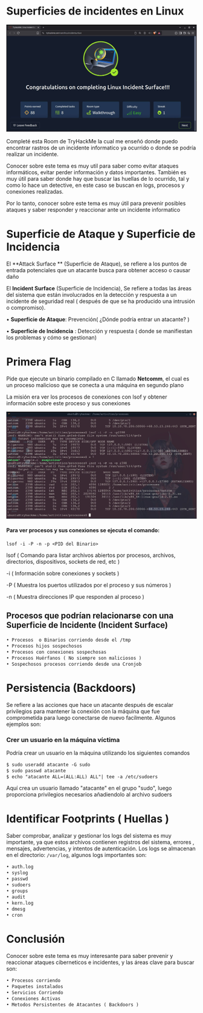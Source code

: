 #  Superficies de incidentes en Linux

![Completed](./goal.jpg)


Completé esta  Room de TryHackMe la cual me enseñó donde puedo encontrar rastros de un incidente
informatico ya ocurrido o donde se podría realizar un incidente.


Conocer sobre este tema es muy util para saber como evitar ataques informáticos, evitar perder
información y datos importantes. También es muy útil para saber donde hay que buscar las huellas
de lo ocurrido, tal y como lo hace un detective, en este caso se buscan en logs, procesos
y conexiones realizadas. 

Por lo tanto, conocer sobre este tema es muy útil para prevenir posibles ataques y saber
responder y reaccionar ante un incidente informatico


# Superficie de Ataque y Superficie de Incidencia

El **Attack Surface ** (Superficie de Ataque), se refiere a los puntos de entrada potenciales que un
atacante busca para obtener acceso o causar daño


El **Incident Surface** (Superficie de Incidencia), Se refiere a todas las áreas del sistema que
están involucrados en la detección y respuesta a un incidente de seguridad real ( después de que
se ha producido una intrusión o compromiso).

  • **Superficie de Ataque**: Prevención( ¿Dónde podría entrar un atacante? )

  • **Superficie de Incidencia** : Detección y respuesta ( donde se manifiestan los problemas y cómo
  se gestionan)


# Primera Flag

Pide que ejecute un binario compilado en C llamado **Netcomm**, el cual es un proceso malicioso que se conecta a una máquina
en segundo plano

La misión era ver los procesos de conexiones con lsof y obtener información sobre este proceso y sus
conexiones

![netcomm](./netcom.jpg)


#### Para ver procesos y sus conexiones se ejecuta el comando:

```
lsof -i -P -n -p <PID del Binario>
```


lsof ( Comando para listar archivos abiertos por procesos, archivos, directorios, dispositivos, sockets 
de red, etc )

-i ( Información sobre conexiones y sockets )

-P ( Muestra los puertos utilizados por el proceso y sus números )

-n ( Muestra direcciones IP que responden al proceso )



## Procesos que podrían relacionarse con una Superficie de Incidente (Incident Surface)


	• Procesos  o Binarios corriendo desde el /tmp 
	• Procesos hijos sospechosos
	• Procesos con conexiones sospechosas
	• Procesos Huérfanos ( No siempre son maliciosos )
	• Sospechosos procesos corriendo desde una Cronjob


# Persistencia (Backdoors)

Se refiere a las acciones que hace un atacante después de escalar privilegios para mantener la
conexión con la máquina que fue comprometida para luego conectarse de nuevo facilmente. Algunos
ejemplos son:


### Crer un usuario en la máquina víctima

Podría crear un usuario en la máquina utilizando los siguientes comandos

```
$ sudo useradd atacante -G sudo
$ sudo passwd atacante
$ echo "atacante ALL=(ALL:ALL) ALL"| tee -a /etc/sudoers 
```

Aquí crea un usuario llamado "atacante" en el grupo "sudo", luego proporciona privilegios necesarios
añadiendolo al archivo sudoers

# Identificar Footprints ( Huellas )

Saber comprobar, analizar y gestionar los logs del sistema es muy importante, ya que estos archivos
contienen registros del sistema, errores , mensajes, advertencias, y intentos de autenticación.
Los logs se almacenan en el directorio: ```/var/log```, algunos logs importantes son:

	• auth.log
	• syslog
	• passwd
	• sudoers
	• groups
	• audit
	• kern.log
	• dmesg
	• cron


# Conclusión

Conocer sobre este tema es muy interesante para saber prevenir y reaccionar ataques ciberneticos e incidentes,
y las áreas clave para buscar son:

	• Procesos corriendo
	• Paquetes instalados
	• Servicios Corriendo
	• Conexiones Activas
	• Metodos Persistentes de Atacantes ( Backdoors )
	 
